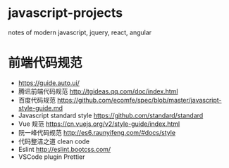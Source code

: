 # javascript-projects
notes of modern javascript, jquery, react, angular


# 前端代码规范
- https://guide.auto.ui/
- 腾讯前端代码规范 http://tgideas.qq.com/doc/index.html
- 百度代码规范 https://github.com/ecomfe/spec/blob/master/javascript-style-guide.md
- Javascript standard style https://github.com/standard/standard
- Vue 规范 https://cn.vuejs.org/v2/style-guide/index.html
- 阮一峰代码规范 http://es6.raunyifeng.com/#docs/style
- 代码整洁之道 clean code
- Eslint http://eslint.bootcss.com/
- VSCode plugin Prettier
